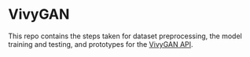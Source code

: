 # VivyGAN

This repo contains the steps taken for dataset preprocessing, the model training and testing, and prototypes for the [VivyGAN API](https://github.com/MayeHunt/VivyGAN_API).
